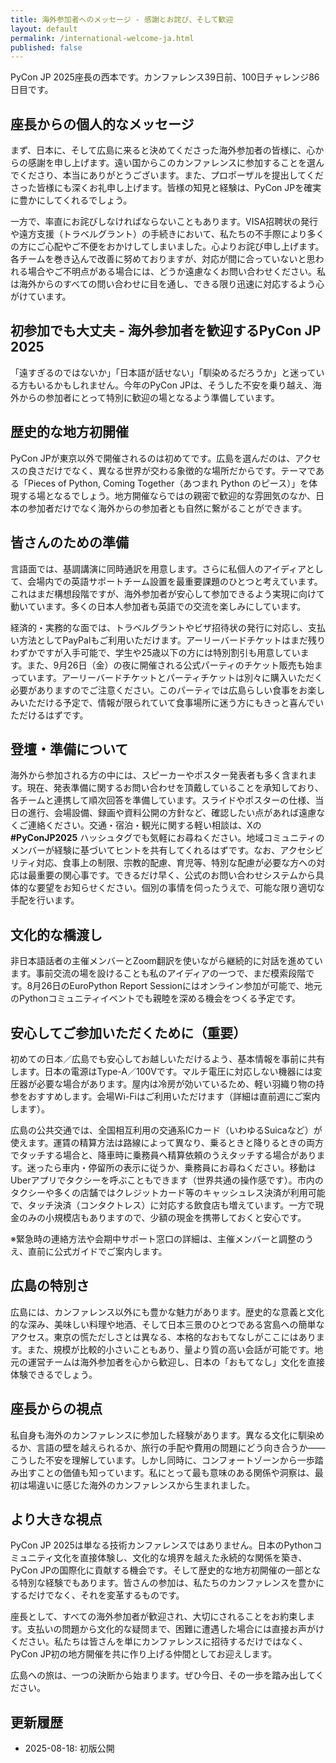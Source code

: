 ```yaml
---
title: 海外参加者へのメッセージ - 感謝とお詫び、そして歓迎
layout: default
permalink: /international-welcome-ja.html
published: false
---
```


PyCon JP 2025座長の西本です。カンファレンス39日前、100日チャレンジ86日目です。

## 座長からの個人的なメッセージ

まず、日本に、そして広島に来ると決めてくださった海外参加者の皆様に、心からの感謝を申し上げます。遠い国からこのカンファレンスに参加することを選んでくださり、本当にありがとうございます。また、プロポーザルを提出してくださった皆様にも深くお礼申し上げます。皆様の知見と経験は、PyCon JPを確実に豊かにしてくれるでしょう。

一方で、率直にお詫びしなければならないこともあります。VISA招聘状の発行や遠方支援（トラベルグラント）の手続きにおいて、私たちの不手際により多くの方にご心配やご不便をおかけしてしまいました。心よりお詫び申し上げます。各チームを巻き込んで改善に努めておりますが、対応が間に合っていないと思われる場合やご不明点がある場合には、どうか遠慮なくお問い合わせください。私は海外からのすべての問い合わせに目を通し、できる限り迅速に対応するよう心がけています。

## 初参加でも大丈夫 - 海外参加者を歓迎するPyCon JP 2025

「遠すぎるのではないか」「日本語が話せない」「馴染めるだろうか」と迷っている方もいるかもしれません。今年のPyCon JPは、そうした不安を乗り越え、海外からの参加者にとって特別に歓迎の場となるよう準備しています。

## 歴史的な地方初開催

PyCon JPが東京以外で開催されるのは初めてです。広島を選んだのは、アクセスの良さだけでなく、異なる世界が交わる象徴的な場所だからです。テーマである「Pieces of Python, Coming Together（あつまれ Python のピース）」を体現する場となるでしょう。地方開催ならではの親密で歓迎的な雰囲気のなか、日本の参加者だけでなく海外からの参加者とも自然に繋がることができます。

## 皆さんのための準備

言語面では、基調講演に同時通訳を用意します。さらに私個人のアイディアとして、会場内での英語サポートチーム設置を最重要課題のひとつと考えています。これはまだ構想段階ですが、海外参加者が安心して参加できるよう実現に向けて動いています。多くの日本人参加者も英語での交流を楽しみにしています。

経済的・実務的な面では、トラベルグラントやビザ招待状の発行に対応し、支払い方法としてPayPalもご利用いただけます。アーリーバードチケットはまだ残りわずかですが入手可能で、学生や25歳以下の方には特別割引も用意しています。また、9月26日（金）の夜に開催される公式パーティのチケット販売も始まっています。アーリーバードチケットとパーティチケットは別々に購入いただく必要がありますのでご注意ください。このパーティでは広島らしい食事をお楽しみいただける予定で、情報が限られていて食事場所に迷う方にもきっと喜んでいただけるはずです。

## 登壇・準備について

海外から参加される方の中には、スピーカーやポスター発表者も多く含まれます。現在、発表準備に関するお問い合わせを頂戴していることを承知しており、各チームと連携して順次回答を準備しています。スライドやポスターの仕様、当日の進行、会場設備、録画や資料公開の方針など、確認したい点があれば遠慮なくご連絡ください。交通・宿泊・観光に関する軽い相談は、Xの **#PyConJP2025** ハッシュタグでも気軽にお尋ねください。地域コミュニティのメンバーが経験に基づいてヒントを共有してくれるはずです。なお、アクセシビリティ対応、食事上の制限、宗教的配慮、育児等、特別な配慮が必要な方への対応は最重要の関心事です。できるだけ早く、公式のお問い合わせシステムから具体的な要望をお知らせください。個別の事情を伺ったうえで、可能な限り適切な手配を行います。

## 文化的な橋渡し

非日本語話者の主催メンバーとZoom翻訳を使いながら継続的に対話を進めています。事前交流の場を設けることも私のアイディアの一つで、まだ模索段階です。8月26日のEuroPython Report Sessionにはオンライン参加が可能で、地元のPythonコミュニティイベントでも親睦を深める機会をつくる予定です。

## 安心してご参加いただくために（重要）

初めての日本／広島でも安心してお越しいただけるよう、基本情報を事前に共有します。日本の電源はType-A／100Vです。マルチ電圧に対応しない機器には変圧器が必要な場合があります。屋内は冷房が効いているため、軽い羽織り物の持参をおすすめします。会場Wi-Fiはご利用いただけます（詳細は直前週にご案内します）。

広島の公共交通では、全国相互利用の交通系ICカード（いわゆるSuicaなど）が使えます。運賃の精算方法は路線によって異なり、乗るときと降りるときの両方でタッチする場合と、降車時に乗務員へ精算依頼のうえタッチする場合があります。迷ったら車内・停留所の表示に従うか、乗務員にお尋ねください。移動はUberアプリでタクシーを呼ぶこともできます（世界共通の操作感です）。市内のタクシーや多くの店舗ではクレジットカード等のキャッシュレス決済が利用可能で、タッチ決済（コンタクトレス）に対応する飲食店も増えています。一方で現金のみの小規模店もありますので、少額の現金を携帯しておくと安心です。

※緊急時の連絡方法や会期中サポート窓口の詳細は、主催メンバーと調整のうえ、直前に公式ガイドでご案内します。

## 広島の特別さ

広島には、カンファレンス以外にも豊かな魅力があります。歴史的な意義と文化的な深み、美味しい料理や地酒、そして日本三景のひとつである宮島への簡単なアクセス。東京の慌ただしさとは異なる、本格的なおもてなしがここにはあります。また、規模が比較的小さいこともあり、量より質の高い会話が可能です。地元の運営チームは海外参加者を心から歓迎し、日本の「おもてなし」文化を直接体験できるでしょう。

## 座長からの視点

私自身も海外のカンファレンスに参加した経験があります。異なる文化に馴染めるか、言語の壁を越えられるか、旅行の手配や費用の問題にどう向き合うか——こうした不安を理解しています。しかし同時に、コンフォートゾーンから一歩踏み出すことの価値も知っています。私にとって最も意味のある関係や洞察は、最初は場違いに感じた海外のカンファレンスから生まれました。

## より大きな視点

PyCon JP 2025は単なる技術カンファレンスではありません。日本のPythonコミュニティ文化を直接体験し、文化的な境界を越えた永続的な関係を築き、PyCon JPの国際化に貢献する機会です。そして歴史的な地方初開催の一部となる特別な経験でもあります。皆さんの参加は、私たちのカンファレンスを豊かにするだけでなく、それを変革するものです。

座長として、すべての海外参加者が歓迎され、大切にされることをお約束します。支払いの問題から文化的な疑問まで、困難に遭遇した場合には直接お声がけください。私たちは皆さんを単にカンファレンスに招待するだけではなく、PyCon JP初の地方開催を共に作り上げる仲間としてお迎えします。

広島への旅は、一つの決断から始まります。ぜひ今日、その一歩を踏み出してください。

## 更新履歴
- 2025-08-18: 初版公開
